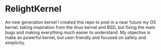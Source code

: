 # RelightKernel
An new generation kernel
I created this repo to post in a near future
my OS kernel.
taking inspiration from the linux kernel and BSD, but fixing the main bugs and
making everything much easier to understand.
My objective is make an powerful kernel, but user-friendly
and focused on safety and simplicity.

